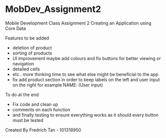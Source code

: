 # MobDev_Assignment2
Mobile Development Class Assignment 2 
Creating an Application using Core Data 

Features to be added 
- deletion of product
- sorting of products
- UI improvement maybe add colours and fix buttons for better viewing or navigation
- detailed cells
- etc.. more thinking time to see what else might be beneficial to the app
- fix add product section in order to keep labels on the left and user input on the right for example NAME: (User input)


To do at the end
- Fix code and clean up 
- comments on each function 
- and finally testing to ensure everything works as it should every button must be tested 


Created By Fredrich Tan - 101318950
